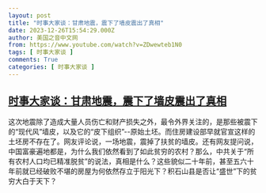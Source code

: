 ```yaml
---
layout: post
title: "时事大家谈：甘肃地震，震下了墙皮震出了真相"
date: 2023-12-26T15:54:29.000Z
author: 美国之音中文网
from: https://www.youtube.com/watch?v=ZDwewteb1N0
tags: [ 时事大家谈 ]
comments: True
categories: [ 时事大家谈 ]
---
```

<!--1703606069000-->
[时事大家谈：甘肃地震，震下了墙皮震出了真相](https://www.youtube.com/watch?v=ZDwewteb1N0)
------

<div>
这次地震除了造成大量人员伤亡和财产损失之外，最令外界关注的，是那些被震下的“现代风”墙皮，以及它的“皮下组织”--原始土坯。而住房建设部早就官宣这样的土坯房不存在了。网友评论说，一场地震，震掉了扶贫的墙皮。还有网友提问说，中国富豪遍地都是，为什么我们依然看到了如此贫穷的农村？那么，中共关于“所有农村人口均已精准脱贫”的说法，真相是什么？这些貌似二十年前，甚至五六十年前就已经破败不堪的房屋为何依然存立于阳光下？积石山县是否让“盛世”下的贫穷大白于天下？
</div>
